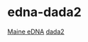 # edna-dada2

[Maine eDNA](https://umaine.edu/edna/) [dada2](https://benjjneb.github.io/dada2/index.html)
